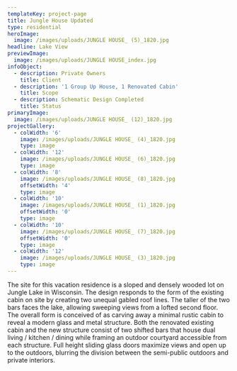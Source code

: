 ```yaml
---
templateKey: project-page
title: Jungle House Updated
type: residential
heroImage:
  image: /images/uploads/JUNGLE HOUSE_ (5)_1820.jpg
headline: Lake View
previewImage:
  image: /images/uploads/JUNGLE HOUSE_index.jpg
infoObject:
  - description: Private Owners
    title: Client
  - description: '1 Group Up House, 1 Renovated Cabin'
    title: Scope
  - description: Schematic Design Completed
    title: Status
primaryImage:
  image: /images/uploads/JUNGLE HOUSE_ (12)_1820.jpg
projectGallery:
  - colWidth: '6'
    image: /images/uploads/JUNGLE HOUSE_ (4)_1820.jpg
    type: image
  - colWidth: '12'
    image: /images/uploads/JUNGLE HOUSE_ (6)_1820.jpg
    type: image
  - colWidth: '8'
    image: /images/uploads/JUNGLE HOUSE_ (8)_1820.jpg
    offsetWidth: '4'
    type: image
  - colWidth: '10'
    image: /images/uploads/JUNGLE HOUSE_ (1)_1820.jpg
    offsetWidth: '0'
    type: image
  - colWidth: '10'
    image: /images/uploads/JUNGLE HOUSE_ (7)_1820.jpg
    offsetWidth: '0'
    type: image
  - colWidth: '12'
    image: /images/uploads/JUNGLE HOUSE_ (3)_1820.jpg
    type: image
---
```

The site for this vacation residence is a sloped and densely wooded lot on Jungle Lake in Wisconsin. The design responds to the form of the existing cabin on site by creating two unequal gabled roof lines. The taller of the two bars faces the lake, allowing sweeping views from a lofted second floor. The overall form is conceived of as carving away a minimal rustic cabin to reveal a modern glass and metal structure. Both the renovated existing cabin and the new structure consist of two shifted bars that house dual living / kitchen / dining while framing an outdoor courtyard accessible from each structure. Full height sliding glass doors maximize views and open up to the outdoors, blurring the division between the semi-public outdoors and private interiors.

